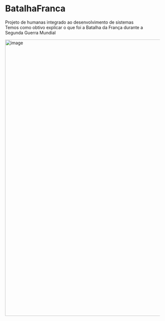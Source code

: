 # BatalhaFranca

Projeto de humanas integrado ao desenvolvimento de sistemas<br>
Temos como obtivo explicar o que foi a Batalha da França durante a Segunda Guerra Mundial

<img width="1904" height="898" alt="image" src="https://github.com/user-attachments/assets/1044c0a7-f3bd-4a5f-947d-64425c84c5c8" />

